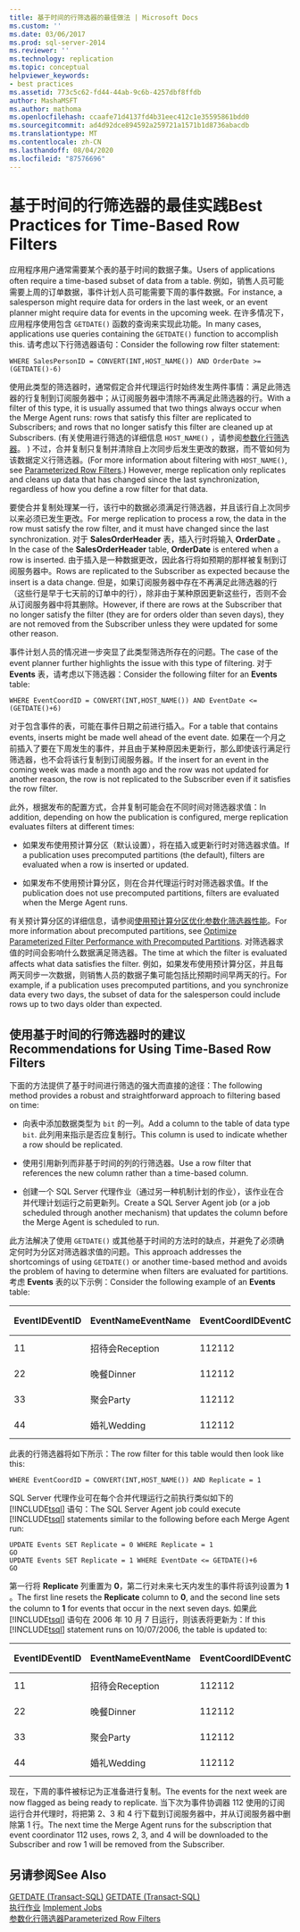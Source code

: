 ```yaml
---
title: 基于时间的行筛选器的最佳做法 | Microsoft Docs
ms.custom: ''
ms.date: 03/06/2017
ms.prod: sql-server-2014
ms.reviewer: ''
ms.technology: replication
ms.topic: conceptual
helpviewer_keywords:
- best practices
ms.assetid: 773c5c62-fd44-44ab-9c6b-4257dbf8ffdb
author: MashaMSFT
ms.author: mathoma
ms.openlocfilehash: ccaafe71d4137fd4b31eec412c1e35595861bdd0
ms.sourcegitcommit: ad4d92dce894592a259721a1571b1d8736abacdb
ms.translationtype: MT
ms.contentlocale: zh-CN
ms.lasthandoff: 08/04/2020
ms.locfileid: "87576696"
---
```

# <a name="best-practices-for-time-based-row-filters"></a><span data-ttu-id="5c94c-102">基于时间的行筛选器的最佳实践</span><span class="sxs-lookup"><span data-stu-id="5c94c-102">Best Practices for Time-Based Row Filters</span></span>
  <span data-ttu-id="5c94c-103">应用程序用户通常需要某个表的基于时间的数据子集。</span><span class="sxs-lookup"><span data-stu-id="5c94c-103">Users of applications often require a time-based subset of data from a table.</span></span> <span data-ttu-id="5c94c-104">例如，销售人员可能需要上周的订单数据，事件计划人员可能需要下周的事件数据。</span><span class="sxs-lookup"><span data-stu-id="5c94c-104">For instance, a salesperson might require data for orders in the last week, or an event planner might require data for events in the upcoming week.</span></span> <span data-ttu-id="5c94c-105">在许多情况下，应用程序使用包含 `GETDATE()` 函数的查询来实现此功能。</span><span class="sxs-lookup"><span data-stu-id="5c94c-105">In many cases, applications use queries containing the `GETDATE()` function to accomplish this.</span></span> <span data-ttu-id="5c94c-106">请考虑以下行筛选器语句：</span><span class="sxs-lookup"><span data-stu-id="5c94c-106">Consider the following row filter statement:</span></span>  
  
```  
WHERE SalesPersonID = CONVERT(INT,HOST_NAME()) AND OrderDate >= (GETDATE()-6)  
```  
  
 <span data-ttu-id="5c94c-107">使用此类型的筛选器时，通常假定合并代理运行时始终发生两件事情：满足此筛选器的行复制到订阅服务器中；从订阅服务器中清除不再满足此筛选器的行。</span><span class="sxs-lookup"><span data-stu-id="5c94c-107">With a filter of this type, it is usually assumed that two things always occur when the Merge Agent runs: rows that satisfy this filter are replicated to Subscribers; and rows that no longer satisfy this filter are cleaned up at Subscribers.</span></span> <span data-ttu-id="5c94c-108"> (有关使用进行筛选的详细信息 `HOST_NAME()` ，请参阅[参数化行筛选器](parameterized-filters-parameterized-row-filters.md)。 ) 不过，合并复制只复制并清除自上次同步后发生更改的数据，而不管如何为该数据定义行筛选器。</span><span class="sxs-lookup"><span data-stu-id="5c94c-108">(For more information about filtering with `HOST_NAME()`, see [Parameterized Row Filters](parameterized-filters-parameterized-row-filters.md).) However, merge replication only replicates and cleans up data that has changed since the last synchronization, regardless of how you define a row filter for that data.</span></span>  
  
 <span data-ttu-id="5c94c-109">要使合并复制处理某一行，该行中的数据必须满足行筛选器，并且该行自上次同步以来必须已发生更改。</span><span class="sxs-lookup"><span data-stu-id="5c94c-109">For merge replication to process a row, the data in the row must satisfy the row filter, and it must have changed since the last synchronization.</span></span> <span data-ttu-id="5c94c-110">对于 **SalesOrderHeader** 表，插入行时将输入 **OrderDate** 。</span><span class="sxs-lookup"><span data-stu-id="5c94c-110">In the case of the **SalesOrderHeader** table, **OrderDate** is entered when a row is inserted.</span></span> <span data-ttu-id="5c94c-111">由于插入是一种数据更改，因此各行将如预期的那样被复制到订阅服务器中。</span><span class="sxs-lookup"><span data-stu-id="5c94c-111">Rows are replicated to the Subscriber as expected because the insert is a data change.</span></span> <span data-ttu-id="5c94c-112">但是，如果订阅服务器中存在不再满足此筛选器的行（这些行是早于七天前的订单中的行），除非由于某种原因更新这些行，否则不会从订阅服务器中将其删除。</span><span class="sxs-lookup"><span data-stu-id="5c94c-112">However, if there are rows at the Subscriber that no longer satisfy the filter (they are for orders older than seven days), they are not removed from the Subscriber unless they were updated for some other reason.</span></span>  
  
 <span data-ttu-id="5c94c-113">事件计划人员的情况进一步突显了此类型筛选所存在的问题。</span><span class="sxs-lookup"><span data-stu-id="5c94c-113">The case of the event planner further highlights the issue with this type of filtering.</span></span> <span data-ttu-id="5c94c-114">对于 **Events** 表，请考虑以下筛选器：</span><span class="sxs-lookup"><span data-stu-id="5c94c-114">Consider the following filter for an **Events** table:</span></span>  
  
```  
WHERE EventCoordID = CONVERT(INT,HOST_NAME()) AND EventDate <= (GETDATE()+6)  
```  
  
 <span data-ttu-id="5c94c-115">对于包含事件的表，可能在事件日期之前进行插入。</span><span class="sxs-lookup"><span data-stu-id="5c94c-115">For a table that contains events, inserts might be made well ahead of the event date.</span></span> <span data-ttu-id="5c94c-116">如果在一个月之前插入了要在下周发生的事件，并且由于某种原因未更新行，那么即使该行满足行筛选器，也不会将该行复制到订阅服务器。</span><span class="sxs-lookup"><span data-stu-id="5c94c-116">If the insert for an event in the coming week was made a month ago and the row was not updated for another reason, the row is not replicated to the Subscriber even if it satisfies the row filter.</span></span>  
  
 <span data-ttu-id="5c94c-117">此外，根据发布的配置方式，合并复制可能会在不同时间对筛选器求值：</span><span class="sxs-lookup"><span data-stu-id="5c94c-117">In addition, depending on how the publication is configured, merge replication evaluates filters at different times:</span></span>  
  
-   <span data-ttu-id="5c94c-118">如果发布使用预计算分区（默认设置），将在插入或更新行时对筛选器求值。</span><span class="sxs-lookup"><span data-stu-id="5c94c-118">If a publication uses precomputed partitions (the default), filters are evaluated when a row is inserted or updated.</span></span>  
  
-   <span data-ttu-id="5c94c-119">如果发布不使用预计算分区，则在合并代理运行时对筛选器求值。</span><span class="sxs-lookup"><span data-stu-id="5c94c-119">If the publication does not use precomputed partitions, filters are evaluated when the Merge Agent runs.</span></span>  
  
 <span data-ttu-id="5c94c-120">有关预计算分区的详细信息，请参阅[使用预计算分区优化参数化筛选器性能](parameterized-filters-optimize-for-precomputed-partitions.md)。</span><span class="sxs-lookup"><span data-stu-id="5c94c-120">For more information about precomputed partitions, see [Optimize Parameterized Filter Performance with Precomputed Partitions](parameterized-filters-optimize-for-precomputed-partitions.md).</span></span> <span data-ttu-id="5c94c-121">对筛选器求值的时间会影响什么数据满足筛选器。</span><span class="sxs-lookup"><span data-stu-id="5c94c-121">The time at which the filter is evaluated affects what data satisfies the filter.</span></span> <span data-ttu-id="5c94c-122">例如，如果发布使用预计算分区，并且每两天同步一次数据，则销售人员的数据子集可能包括比预期时间早两天的行。</span><span class="sxs-lookup"><span data-stu-id="5c94c-122">For example, if a publication uses precomputed partitions, and you synchronize data every two days, the subset of data for the salesperson could include rows up to two days older than expected.</span></span>  
  
## <a name="recommendations-for-using-time-based-row-filters"></a><span data-ttu-id="5c94c-123">使用基于时间的行筛选器时的建议</span><span class="sxs-lookup"><span data-stu-id="5c94c-123">Recommendations for Using Time-Based Row Filters</span></span>  
 <span data-ttu-id="5c94c-124">下面的方法提供了基于时间进行筛选的强大而直接的途径：</span><span class="sxs-lookup"><span data-stu-id="5c94c-124">The following method provides a robust and straightforward approach to filtering based on time:</span></span>  
  
-   <span data-ttu-id="5c94c-125">向表中添加数据类型为 `bit` 的一列。</span><span class="sxs-lookup"><span data-stu-id="5c94c-125">Add a column to the table of data type `bit`.</span></span> <span data-ttu-id="5c94c-126">此列用来指示是否应复制行。</span><span class="sxs-lookup"><span data-stu-id="5c94c-126">This column is used to indicate whether a row should be replicated.</span></span>  
  
-   <span data-ttu-id="5c94c-127">使用引用新列而非基于时间的列的行筛选器。</span><span class="sxs-lookup"><span data-stu-id="5c94c-127">Use a row filter that references the new column rather than a time-based column.</span></span>  
  
-   <span data-ttu-id="5c94c-128">创建一个 SQL Server 代理作业（通过另一种机制计划的作业），该作业在合并代理计划运行之前更新列。</span><span class="sxs-lookup"><span data-stu-id="5c94c-128">Create a SQL Server Agent job (or a job scheduled through another mechanism) that updates the column before the Merge Agent is scheduled to run.</span></span>  
  
 <span data-ttu-id="5c94c-129">此方法解决了使用 `GETDATE()` 或其他基于时间的方法时的缺点，并避免了必须确定何时为分区对筛选器求值的问题。</span><span class="sxs-lookup"><span data-stu-id="5c94c-129">This approach addresses the shortcomings of using `GETDATE()` or another time-based method and avoids the problem of having to determine when filters are evaluated for partitions.</span></span> <span data-ttu-id="5c94c-130">考虑 **Events** 表的以下示例：</span><span class="sxs-lookup"><span data-stu-id="5c94c-130">Consider the following example of an **Events** table:</span></span>  
  
|<span data-ttu-id="5c94c-131">**EventID**</span><span class="sxs-lookup"><span data-stu-id="5c94c-131">**EventID**</span></span>|<span data-ttu-id="5c94c-132">**EventName**</span><span class="sxs-lookup"><span data-stu-id="5c94c-132">**EventName**</span></span>|<span data-ttu-id="5c94c-133">**EventCoordID**</span><span class="sxs-lookup"><span data-stu-id="5c94c-133">**EventCoordID**</span></span>|<span data-ttu-id="5c94c-134">**EventDate**</span><span class="sxs-lookup"><span data-stu-id="5c94c-134">**EventDate**</span></span>|<span data-ttu-id="5c94c-135">**复制**</span><span class="sxs-lookup"><span data-stu-id="5c94c-135">**Replicate**</span></span>|  
|-----------------|-------------------|----------------------|-------------------|-------------------|  
|<span data-ttu-id="5c94c-136">1</span><span class="sxs-lookup"><span data-stu-id="5c94c-136">1</span></span>|<span data-ttu-id="5c94c-137">招待会</span><span class="sxs-lookup"><span data-stu-id="5c94c-137">Reception</span></span>|<span data-ttu-id="5c94c-138">112</span><span class="sxs-lookup"><span data-stu-id="5c94c-138">112</span></span>|<span data-ttu-id="5c94c-139">2006-10-04</span><span class="sxs-lookup"><span data-stu-id="5c94c-139">2006-10-04</span></span>|<span data-ttu-id="5c94c-140">1</span><span class="sxs-lookup"><span data-stu-id="5c94c-140">1</span></span>|  
|<span data-ttu-id="5c94c-141">2</span><span class="sxs-lookup"><span data-stu-id="5c94c-141">2</span></span>|<span data-ttu-id="5c94c-142">晚餐</span><span class="sxs-lookup"><span data-stu-id="5c94c-142">Dinner</span></span>|<span data-ttu-id="5c94c-143">112</span><span class="sxs-lookup"><span data-stu-id="5c94c-143">112</span></span>|<span data-ttu-id="5c94c-144">2006-10-10</span><span class="sxs-lookup"><span data-stu-id="5c94c-144">2006-10-10</span></span>|<span data-ttu-id="5c94c-145">0</span><span class="sxs-lookup"><span data-stu-id="5c94c-145">0</span></span>|  
|<span data-ttu-id="5c94c-146">3</span><span class="sxs-lookup"><span data-stu-id="5c94c-146">3</span></span>|<span data-ttu-id="5c94c-147">聚会</span><span class="sxs-lookup"><span data-stu-id="5c94c-147">Party</span></span>|<span data-ttu-id="5c94c-148">112</span><span class="sxs-lookup"><span data-stu-id="5c94c-148">112</span></span>|<span data-ttu-id="5c94c-149">2006-10-11</span><span class="sxs-lookup"><span data-stu-id="5c94c-149">2006-10-11</span></span>|<span data-ttu-id="5c94c-150">0</span><span class="sxs-lookup"><span data-stu-id="5c94c-150">0</span></span>|  
|<span data-ttu-id="5c94c-151">4</span><span class="sxs-lookup"><span data-stu-id="5c94c-151">4</span></span>|<span data-ttu-id="5c94c-152">婚礼</span><span class="sxs-lookup"><span data-stu-id="5c94c-152">Wedding</span></span>|<span data-ttu-id="5c94c-153">112</span><span class="sxs-lookup"><span data-stu-id="5c94c-153">112</span></span>|<span data-ttu-id="5c94c-154">2006-10-12</span><span class="sxs-lookup"><span data-stu-id="5c94c-154">2006-10-12</span></span>|<span data-ttu-id="5c94c-155">0</span><span class="sxs-lookup"><span data-stu-id="5c94c-155">0</span></span>|  
  
 <span data-ttu-id="5c94c-156">此表的行筛选器将如下所示：</span><span class="sxs-lookup"><span data-stu-id="5c94c-156">The row filter for this table would then look like this:</span></span>  
  
```  
WHERE EventCoordID = CONVERT(INT,HOST_NAME()) AND Replicate = 1  
```  
  
 <span data-ttu-id="5c94c-157">SQL Server 代理作业可在每个合并代理运行之前执行类似如下的 [!INCLUDE[tsql](../../../includes/tsql-md.md)] 语句：</span><span class="sxs-lookup"><span data-stu-id="5c94c-157">The SQL Server Agent job could execute [!INCLUDE[tsql](../../../includes/tsql-md.md)] statements similar to the following before each Merge Agent run:</span></span>  
  
```  
UPDATE Events SET Replicate = 0 WHERE Replicate = 1  
GO  
UPDATE Events SET Replicate = 1 WHERE EventDate <= GETDATE()+6  
GO  
```  
  
 <span data-ttu-id="5c94c-158">第一行将 **Replicate** 列重置为 **0**，第二行对未来七天内发生的事件将该列设置为 **1** 。</span><span class="sxs-lookup"><span data-stu-id="5c94c-158">The first line resets the **Replicate** column to **0**, and the second line sets the column to **1** for events that occur in the next seven days.</span></span> <span data-ttu-id="5c94c-159">如果此 [!INCLUDE[tsql](../../../includes/tsql-md.md)] 语句在 2006 年 10 月 7 日运行，则该表将更新为：</span><span class="sxs-lookup"><span data-stu-id="5c94c-159">If this [!INCLUDE[tsql](../../../includes/tsql-md.md)] statement runs on 10/07/2006, the table is updated to:</span></span>  
  
|<span data-ttu-id="5c94c-160">**EventID**</span><span class="sxs-lookup"><span data-stu-id="5c94c-160">**EventID**</span></span>|<span data-ttu-id="5c94c-161">**EventName**</span><span class="sxs-lookup"><span data-stu-id="5c94c-161">**EventName**</span></span>|<span data-ttu-id="5c94c-162">**EventCoordID**</span><span class="sxs-lookup"><span data-stu-id="5c94c-162">**EventCoordID**</span></span>|<span data-ttu-id="5c94c-163">**EventDate**</span><span class="sxs-lookup"><span data-stu-id="5c94c-163">**EventDate**</span></span>|<span data-ttu-id="5c94c-164">**复制**</span><span class="sxs-lookup"><span data-stu-id="5c94c-164">**Replicate**</span></span>|  
|-----------------|-------------------|----------------------|-------------------|-------------------|  
|<span data-ttu-id="5c94c-165">1</span><span class="sxs-lookup"><span data-stu-id="5c94c-165">1</span></span>|<span data-ttu-id="5c94c-166">招待会</span><span class="sxs-lookup"><span data-stu-id="5c94c-166">Reception</span></span>|<span data-ttu-id="5c94c-167">112</span><span class="sxs-lookup"><span data-stu-id="5c94c-167">112</span></span>|<span data-ttu-id="5c94c-168">2006-10-04</span><span class="sxs-lookup"><span data-stu-id="5c94c-168">2006-10-04</span></span>|<span data-ttu-id="5c94c-169">0</span><span class="sxs-lookup"><span data-stu-id="5c94c-169">0</span></span>|  
|<span data-ttu-id="5c94c-170">2</span><span class="sxs-lookup"><span data-stu-id="5c94c-170">2</span></span>|<span data-ttu-id="5c94c-171">晚餐</span><span class="sxs-lookup"><span data-stu-id="5c94c-171">Dinner</span></span>|<span data-ttu-id="5c94c-172">112</span><span class="sxs-lookup"><span data-stu-id="5c94c-172">112</span></span>|<span data-ttu-id="5c94c-173">2006-10-10</span><span class="sxs-lookup"><span data-stu-id="5c94c-173">2006-10-10</span></span>|<span data-ttu-id="5c94c-174">1</span><span class="sxs-lookup"><span data-stu-id="5c94c-174">1</span></span>|  
|<span data-ttu-id="5c94c-175">3</span><span class="sxs-lookup"><span data-stu-id="5c94c-175">3</span></span>|<span data-ttu-id="5c94c-176">聚会</span><span class="sxs-lookup"><span data-stu-id="5c94c-176">Party</span></span>|<span data-ttu-id="5c94c-177">112</span><span class="sxs-lookup"><span data-stu-id="5c94c-177">112</span></span>|<span data-ttu-id="5c94c-178">2006-10-11</span><span class="sxs-lookup"><span data-stu-id="5c94c-178">2006-10-11</span></span>|<span data-ttu-id="5c94c-179">1</span><span class="sxs-lookup"><span data-stu-id="5c94c-179">1</span></span>|  
|<span data-ttu-id="5c94c-180">4</span><span class="sxs-lookup"><span data-stu-id="5c94c-180">4</span></span>|<span data-ttu-id="5c94c-181">婚礼</span><span class="sxs-lookup"><span data-stu-id="5c94c-181">Wedding</span></span>|<span data-ttu-id="5c94c-182">112</span><span class="sxs-lookup"><span data-stu-id="5c94c-182">112</span></span>|<span data-ttu-id="5c94c-183">2006-10-12</span><span class="sxs-lookup"><span data-stu-id="5c94c-183">2006-10-12</span></span>|<span data-ttu-id="5c94c-184">1</span><span class="sxs-lookup"><span data-stu-id="5c94c-184">1</span></span>|  
  
 <span data-ttu-id="5c94c-185">现在，下周的事件被标记为正准备进行复制。</span><span class="sxs-lookup"><span data-stu-id="5c94c-185">The events for the next week are now flagged as being ready to replicate.</span></span> <span data-ttu-id="5c94c-186">当下次为事件协调器 112 使用的订阅运行合并代理时，将把第 2、3 和 4 行下载到订阅服务器中，并从订阅服务器中删除第 1 行。</span><span class="sxs-lookup"><span data-stu-id="5c94c-186">The next time the Merge Agent runs for the subscription that event coordinator 112 uses, rows 2, 3, and 4 will be downloaded to the Subscriber and row 1 will be removed from the Subscriber.</span></span>  
  
## <a name="see-also"></a><span data-ttu-id="5c94c-187">另请参阅</span><span class="sxs-lookup"><span data-stu-id="5c94c-187">See Also</span></span>  
 <span data-ttu-id="5c94c-188">[GETDATE (Transact-SQL)](/sql/t-sql/functions/getdate-transact-sql) </span><span class="sxs-lookup"><span data-stu-id="5c94c-188">[GETDATE &#40;Transact-SQL&#41;](/sql/t-sql/functions/getdate-transact-sql) </span></span>  
 <span data-ttu-id="5c94c-189">[执行作业](../../../ssms/agent/implement-jobs.md) </span><span class="sxs-lookup"><span data-stu-id="5c94c-189">[Implement Jobs](../../../ssms/agent/implement-jobs.md) </span></span>  
 [<span data-ttu-id="5c94c-190">参数化行筛选器</span><span class="sxs-lookup"><span data-stu-id="5c94c-190">Parameterized Row Filters</span></span>](parameterized-filters-parameterized-row-filters.md)  
  
  

